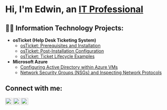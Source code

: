 <h1>Hi, I'm Edwin, an <a href="https://www.linkedin.com/in/edwinemilien">IT Professional</a></h1>

<h2>👨‍💻 Information Technology Projects:</h2>

- <b>osTicket (Help Desk Ticketing System)</b>
  - [osTicket: Prerequisites and Installation](https://github.com/edem4963/osticket-prereqs)
  - [osTicket: Post-Installation Configuration](https://github.com/edem4963/post-install-config)
  - [osTicket: Ticket Lifecycle Examples](https://github.com/edem4963/ticket-lifecycle)
- <b>Microsoft Azure</b>
  - [Configuring Active Directory within Azure VMs](https://github.com/edem4963/configure-ad)
  - [Network Security Groups (NSGs) and Inspecting Network Protocols](https://github.com/edem4963/azure-network-protocols)

<h2>Connect with me:</h2>

[<img align="left" alt="Edwin | Twitter" width="22px" src="https://cdn.jsdelivr.net/npm/simple-icons@v3/icons/twitter.svg" />][twitter]
[<img align="left" alt="Edwin | LinkedIn" width="22px" src="https://cdn.jsdelivr.net/npm/simple-icons@v3/icons/linkedin.svg" />][linkedin]
[<img align="left" alt="Edwin | Instagram" width="22px" src="https://cdn.jsdelivr.net/npm/simple-icons@v3/icons/instagram.svg" />][instagram]

[twitter]: #
[instagram]: #
[linkedin]: https://www.linkedin.com/in/edwinemilien
